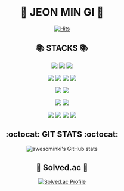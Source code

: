 <div align="center">

# 🎱 JEON MIN GI 🎱

[![Hits](https://hits.seeyoufarm.com/api/count/incr/badge.svg?url=https%3A%2F%2Fgithub.com%2Fawesominki&count_bg=%2304128A&title_bg=%23555555&icon=&icon_color=%23E7E7E7&title=hits&edge_flat=false)](https://hits.seeyoufarm.com)

## :books: STACKS :books:
<p>
  <img src="https://img.shields.io/badge/Java-007396?style=for-the-badge&logo=Java&logoColor=white">
  <img src="https://img.shields.io/badge/c++-00599C?style=for-the-badge&logo=c%2B%2B&logoColor=white">
  <img src="https://img.shields.io/badge/Python-3776AB?style=for-the-badge&logo=Python&logoColor=white">
</p>
<p>
   <img src="https://img.shields.io/badge/HTML5-E34F26?style=for-the-badge&logo=HTML5&logoColor=white">
   <img src="https://img.shields.io/badge/css3-1572B6?style=for-the-badge&logo=css3&logoColor=white">
   <img src="https://img.shields.io/badge/JavaScript-F7DF1E?style=for-the-badge&logo=JavaScript&logoColor=white">
   <img src="https://img.shields.io/badge/JQuery-0769AD?style=for-the-badge&logo=JQuery&logoColor=white">
</p>
<p>
  <img src="https://img.shields.io/badge/Mysql-4479A1?style=for-the-badge&logo=Mysql&logoColor=white">
  <img src="https://img.shields.io/badge/Oracle-F80000?style=for-the-badge&logo=Oracle&logoColor=white">
</p>
<p>
   <img src="https://img.shields.io/badge/Spring-6DB33F?style=for-the-badge&logo=Spring&logoColor=white">
   <img src="https://img.shields.io/badge/SpringBoot-6DB33F?style=for-the-badge&logo=SpringBoot&logoColor=white">
</p>
<p>
   <img src="https://img.shields.io/badge/Linux-FCC624?style=for-the-badge&logo=Linux&logoColor=white">
   <img src="https://img.shields.io/badge/ApacheTomcat-F8DC75?style=for-the-badge&logo=ApacheTomcat&logoColor=white">
   <img src="https://img.shields.io/badge/Github-181717?style=for-the-badge&logo=Github&logoColor=white">
   <img src="https://img.shields.io/badge/Git-F05032?style=for-the-badge&logo=Git&logoColor=white">
</p>

## :octocat: GIT STATS :octocat:
![awesominki's GitHub stats](https://github-readme-stats.vercel.app/api?username=awesominki&show_icons=true&theme=tokyonight)

## :punch: Solved.ac :punch:
[![Solved.ac Profile](http://mazassumnida.wtf/api/generate_badge?boj=oversteam)](https://solved.ac/oversteam)
  
</div>

